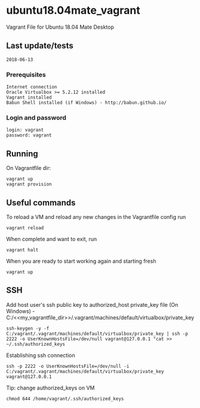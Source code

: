 # ubuntu18.04mate_vagrant

Vagrant File for Ubuntu 18.04 Mate Desktop

## Last update/tests

```
2018-06-13
```

### Prerequisites

```
Internet connection
Oracle Virtualbox >= 5.2.12 installed
Vagrant installed
Babun Shell installed (if Windows) - http://babun.github.io/
```

### Login and password

```
login: vagrant
password: vagrant
```

## Running

On Vagrantfile dir:

```
vagrant up 
vagrant provision
```

## Useful commands

To reload a VM and reload any new changes in the Vagrantfile config run

```
vagrant reload
```

When complete and want to exit, run

```
vagrant halt
```

When you are ready to start working again and starting fresh

```
vagrant up
```

## SSH

Add host user's ssh public key to authorized_host
private_key file (On Windows) - C:/<<my_vagrantfile_dir>>/.vagrant/machines/default/virtualbox/private_key

```
ssh-keygen -y -f C:/vagrant/.vagrant/machines/default/virtualbox/private_key | ssh -p 2222 -o UserKnownHostsFile=/dev/null vagrant@127.0.0.1 "cat >> ~/.ssh/authorized_keys
```

Establishing ssh connection

```
ssh -p 2222 -o UserKnownHostsFile=/dev/null -i C:/vagrant/.vagrant/machines/default/virtualbox/private_key vagrant@127.0.0.1
```

Tip: change authorized_keys on VM

```
chmod 644 /home/vagrant/.ssh/authorized_keys
```
